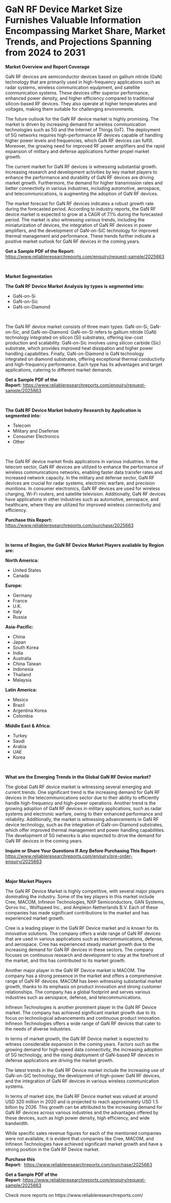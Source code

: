 <p><h1>GaN RF Device Market Size Furnishes Valuable Information Encompassing Market Share, Market Trends, and Projections Spanning from 2024 to 2031</h1></p><p><strong>Market Overview and Report Coverage</strong></p>
<p><p>GaN RF devices are semiconductor devices based on gallium nitride (GaN) technology that are primarily used in high-frequency applications such as radar systems, wireless communication equipment, and satellite communication systems. These devices offer superior performance, enhanced power density, and higher efficiency compared to traditional silicon-based RF devices. They also operate at higher temperatures and voltages, making them suitable for challenging environments.</p><p>The future outlook for the GaN RF device market is highly promising. The market is driven by increasing demand for wireless communication technologies such as 5G and the Internet of Things (IoT). The deployment of 5G networks requires high-performance RF devices capable of handling higher power levels and frequencies, which GaN RF devices can fulfill. Moreover, the growing need for improved RF power amplifiers and the rapid expansion of military and defense applications further propel market growth.</p><p>The current market for GaN RF devices is witnessing substantial growth. Increasing research and development activities by key market players to enhance the performance and durability of GaN RF devices are driving market growth. Furthermore, the demand for higher transmission rates and better connectivity in various industries, including automotive, aerospace, and telecommunications, is augmenting the adoption of GaN RF devices.</p><p>The market forecast for GaN RF devices indicates a robust growth rate during the forecasted period. According to industry reports, the GaN RF device market is expected to grow at a CAGR of 7.1% during the forecasted period. The market is also witnessing various trends, including the miniaturization of devices, the integration of GaN RF devices in power amplifiers, and the development of GaN-on-SiC technology for improved thermal management and performance. These trends further indicate a positive market outlook for GaN RF devices in the coming years.</p></p>
<p><strong>Get a Sample PDF of the Report:</strong> <a href="https://www.reliableresearchreports.com/enquiry/request-sample/2025663">https://www.reliableresearchreports.com/enquiry/request-sample/2025663</a></p>
<p>&nbsp;</p>
<p><strong>Market Segmentation</strong></p>
<p><strong>The GaN RF Device Market Analysis by types is segmented into:</strong></p>
<p><ul><li>GaN-on-Si</li><li>GaN-on-Sic</li><li>GaN-on-Diamond</li></ul></p>
<p>&nbsp;</p>
<p><p>The GaN RF device market consists of three main types: GaN-on-Si, GaN-on-Sic, and GaN-on-Diamond. GaN-on-Si refers to gallium nitride (GaN) technology integrated on silicon (Si) substrates, offering low-cost production and scalability. GaN-on-Sic involves using silicon carbide (Sic) substrate, which provides improved heat dissipation and higher power handling capabilities. Finally, GaN-on-Diamond is GaN technology integrated on diamond substrates, offering exceptional thermal conductivity and high-frequency performance. Each type has its advantages and target applications, catering to different market demands.</p></p>
<p><strong>Get a Sample PDF of the Report:</strong>&nbsp;<a href="https://www.reliableresearchreports.com/enquiry/request-sample/2025663">https://www.reliableresearchreports.com/enquiry/request-sample/2025663</a></p>
<p>&nbsp;</p>
<p><strong>The GaN RF Device Market Industry Research by Application is segmented into:</strong></p>
<p><ul><li>Telecom</li><li>Military and Dsefense</li><li>Consumer Electronics</li><li>Other</li></ul></p>
<p>&nbsp;</p>
<p><p>The GaN RF device market finds applications in various industries. In the telecom sector, GaN RF devices are utilized to enhance the performance of wireless communications networks, enabling faster data transfer rates and increased network capacity. In the military and defense sector, GaN RF devices are crucial for radar systems, electronic warfare, and precision munitions. In consumer electronics, GaN RF devices are used for wireless charging, Wi-Fi routers, and satellite television. Additionally, GaN RF devices have applications in other industries such as automotive, aerospace, and healthcare, where they are utilized for improved wireless connectivity and efficiency.</p></p>
<p><strong>Purchase this Report:</strong>&nbsp; <a href="https://www.reliableresearchreports.com/purchase/2025663">https://www.reliableresearchreports.com/purchase/2025663</a></p>
<p>&nbsp;</p>
<p><strong>In terms of Region, the GaN RF Device Market Players available by Region are:</strong></p>
<p>
    <p> <strong> North America: </strong>
        <ul>
            <li>United States</li>
            <li>Canada</li>
        </ul>
        </p> 
    <p> <strong> Europe: </strong>
        <ul>
            <li>Germany</li>
            <li>France</li>
            <li>U.K.</li>
            <li>Italy</li>
            <li>Russia</li>
        </ul>
        </p> 
    <p> <strong> Asia-Pacific: </strong>
        <ul>
            <li>China</li>
            <li>Japan</li>
            <li>South Korea</li>
            <li>India</li>
            <li>Australia</li>
            <li>China Taiwan</li>
            <li>Indonesia</li>
            <li>Thailand</li>
            <li>Malaysia</li>
        </ul>
        </p> 
    <p> <strong> Latin America: </strong>
        <ul>
            <li>Mexico</li>
            <li>Brazil</li>
            <li>Argentina Korea</li>
            <li>Colombia</li>
        </ul>
        </p> 
    <p> <strong> Middle East & Africa: </strong>
        <ul>
            <li>Turkey</li>
            <li>Saudi</li>
            <li>Arabia</li>
            <li>UAE</li>
            <li>Korea</li>
        </ul>
    </p>
    </p>
<p>&nbsp;</p>
<p><strong>What are the Emerging Trends in the Global GaN RF Device market?</strong></p>
<p><p>The global GaN RF device market is witnessing several emerging and current trends. One significant trend is the increasing demand for GaN RF devices in the telecommunications sector due to their ability to efficiently handle high-frequency and high-power operations. Another trend is the growing adoption of GaN RF devices in military applications, such as radar systems and electronic warfare, owing to their enhanced performance and reliability. Additionally, the market is witnessing advancements in GaN RF device technology, such as the integration of GaN-on-Diamond substrates, which offer improved thermal management and power handling capabilities. The development of 5G networks is also expected to drive the demand for GaN RF devices in the coming years.</p></p>
<p><strong>Inquire or Share Your Questions If Any Before Purchasing This Report</strong>- <a href="https://www.reliableresearchreports.com/enquiry/pre-order-enquiry/2025663">https://www.reliableresearchreports.com/enquiry/pre-order-enquiry/2025663</a></p>
<p>&nbsp;</p>
<p><strong>Major Market Players</strong></p>
<p><p>The GaN RF Device Market is highly competitive, with several major players dominating the industry. Some of the key players in this market include Cree, MACOM, Infineon Technologies, NXP Semiconductors, GAN Systems, Qorvo Inc., Wolfspeed Inc., and Ampleon Netherlands B.V. Each of these companies has made significant contributions to the market and has experienced market growth.</p><p>Cree is a leading player in the GaN RF Device market and is known for its innovative solutions. The company offers a wide range of GaN RF devices that are used in various applications such as telecommunications, defense, and aerospace. Cree has experienced steady market growth due to the increasing demand for GaN RF devices in these sectors. The company focuses on continuous research and development to stay at the forefront of the market, and this has contributed to its market growth.</p><p>Another major player in the GaN RF Device market is MACOM. The company has a strong presence in the market and offers a comprehensive range of GaN RF devices. MACOM has been witnessing substantial market growth, thanks to its emphasis on product innovation and strong customer relationships. The company has a global footprint and serves various industries such as aerospace, defense, and telecommunications.</p><p>Infineon Technologies is another prominent player in the GaN RF Device market. The company has achieved significant market growth due to its focus on technological advancements and continuous product innovation. Infineon Technologies offers a wide range of GaN RF devices that cater to the needs of diverse industries.</p><p>In terms of market growth, the GaN RF Device market is expected to witness considerable expansion in the coming years. Factors such as the growing demand for high-speed data connectivity, the increasing adoption of 5G technology, and the rising deployment of GaN-based RF devices in defense applications are driving the market growth.</p><p>The latest trends in the GaN RF Device market include the increasing use of GaN-on-SiC technology, the development of high-power GaN RF devices, and the integration of GaN RF devices in various wireless communication systems.</p><p>In terms of market size, the GaN RF Device market was valued at around USD 320 million in 2020 and is projected to reach approximately USD 1.5 billion by 2026. This growth can be attributed to the increasing demand for GaN RF devices across various industries and the advantages offered by these devices, such as high power density, high efficiency, and wide bandwidth.</p><p>While specific sales revenue figures for each of the mentioned companies were not available, it is evident that companies like Cree, MACOM, and Infineon Technologies have achieved significant market growth and have a strong position in the GaN RF Device market.</p></p>
<p><strong>Purchase this Report:</strong>&nbsp;&nbsp;<a href="https://www.reliableresearchreports.com/purchase/2025663">https://www.reliableresearchreports.com/purchase/2025663</a></p>
<p></p>
<p><strong>Get a Sample PDF of the Report:</strong>&nbsp;<a href="https://www.reliableresearchreports.com/enquiry/request-sample/2025663">https://www.reliableresearchreports.com/enquiry/request-sample/2025663</a></p>
<p>Check more reports on https://www.reliableresearchreports.com/</p>